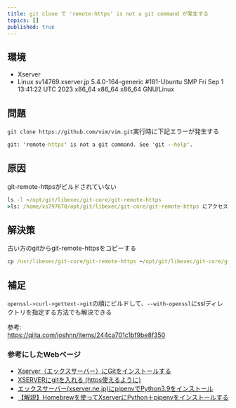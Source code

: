 ```yaml
---
title: git clone で 'remote-https' is not a git command が発生する
topics: []
published: true
---
```




## 環境

- Xserver
- Linux sv14769.xserver.jp 5.4.0-164-generic #181-Ubuntu SMP Fri Sep 1 13:41:22 UTC 2023 x86_64 x86_64 x86_64 GNU/Linux

## 問題

`git clone https://github.com/vim/vim.git`実行時に下記エラーが発生する

```cmd
git: 'remote-https' is not a git command. See 'git --help'.
```

## 原因

git-remote-httpsがビルドされていない

```cmd
ls -l ~/opt/git/libexec/git-core/git-remote-https
>ls: /home/xs797670/opt/git/libexec/git-core/git-remote-https にアクセスできません: そのようなファイルやディレクトリはありません
```

## 解決策

古い方のgitからgit-remote-httpsをコピーする

````cmd
cp /usr/libexec/git-core/git-remote-https ~/opt/git/libexec/git-core/git-remote-https
````

## 補足

`openssl->curl->gettext->git`の順にビルドして、`--with-openssl`にsslディレクトリを指定する方法でも解決できる

参考:<br>
<https://qiita.com/joshnn/items/244ca701c1bf9be8f350>

### 参考にしたWebページ

- [Xserver（エックスサーバー）にGitをインストールする](https://brainlog.jp/server/post-1132/)
- [XSERVERにgitを入れる (https使えるように)](https://couger.hatenablog.com/entry/2015/06/20/235118)
- [エックスサーバー(xserver.ne.jp)にpipenvでPython3.9をインストール](https://qiita.com/joshnn/items/244ca701c1bf9be8f350)
- [【解説】Homebrewを使ってXserverにPython＋pipenvをインストールする](https://yururi-do.com/install-python-pipenv-with-homebrew-on-xserver/)
